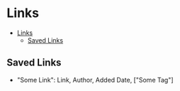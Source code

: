 # Links

- [Links](#links)
  - [Saved Links](#saved-links)

## Saved Links

- "Some Link": Link, Author, Added Date, ["Some Tag"]
